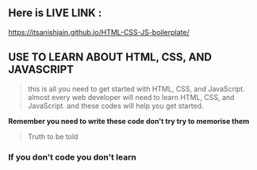 ## Here is LIVE LINK : 

https://itsanishjain.github.io/HTML-CSS-JS-boilerplate/

## USE TO LEARN ABOUT HTML, CSS, AND JAVASCRIPT

> this is all you need to get started with HTML, CSS, and JavaScript. almost every web developer will need to learn HTML, CSS, and JavaScript. and these codes will help you get started.

**Remember you need to write these code don't try try to memorise them**

> Truth to be told

### If you don't code you don't learn 
